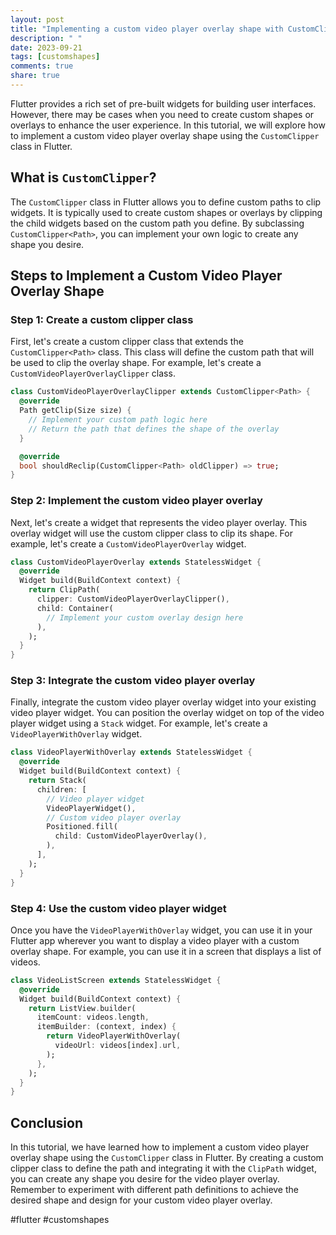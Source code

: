 ```yaml
---
layout: post
title: "Implementing a custom video player overlay shape with CustomClipper in Flutter"
description: " "
date: 2023-09-21
tags: [customshapes]
comments: true
share: true
---
```


Flutter provides a rich set of pre-built widgets for building user interfaces. However, there may be cases when you need to create custom shapes or overlays to enhance the user experience. In this tutorial, we will explore how to implement a custom video player overlay shape using the `CustomClipper` class in Flutter.

## What is `CustomClipper`?

The `CustomClipper` class in Flutter allows you to define custom paths to clip widgets. It is typically used to create custom shapes or overlays by clipping the child widgets based on the custom path you define. By subclassing `CustomClipper<Path>`, you can implement your own logic to create any shape you desire.

## Steps to Implement a Custom Video Player Overlay Shape

### Step 1: Create a custom clipper class

First, let's create a custom clipper class that extends the `CustomClipper<Path>` class. This class will define the custom path that will be used to clip the overlay shape. For example, let's create a `CustomVideoPlayerOverlayClipper` class.

```dart
class CustomVideoPlayerOverlayClipper extends CustomClipper<Path> {
  @override
  Path getClip(Size size) {
    // Implement your custom path logic here
    // Return the path that defines the shape of the overlay
  }

  @override
  bool shouldReclip(CustomClipper<Path> oldClipper) => true;
}
```

### Step 2: Implement the custom video player overlay

Next, let's create a widget that represents the video player overlay. This overlay widget will use the custom clipper class to clip its shape. For example, let's create a `CustomVideoPlayerOverlay` widget.

```dart
class CustomVideoPlayerOverlay extends StatelessWidget {
  @override
  Widget build(BuildContext context) {
    return ClipPath(
      clipper: CustomVideoPlayerOverlayClipper(),
      child: Container(
        // Implement your custom overlay design here
      ),
    );
  }
}
```

### Step 3: Integrate the custom video player overlay

Finally, integrate the custom video player overlay widget into your existing video player widget. You can position the overlay widget on top of the video player widget using a `Stack` widget. For example, let's create a `VideoPlayerWithOverlay` widget.

```dart
class VideoPlayerWithOverlay extends StatelessWidget {
  @override
  Widget build(BuildContext context) {
    return Stack(
      children: [
        // Video player widget
        VideoPlayerWidget(),
        // Custom video player overlay
        Positioned.fill(
          child: CustomVideoPlayerOverlay(),
        ),
      ],
    );
  }
}
```

### Step 4: Use the custom video player widget

Once you have the `VideoPlayerWithOverlay` widget, you can use it in your Flutter app wherever you want to display a video player with a custom overlay shape. For example, you can use it in a screen that displays a list of videos.

```dart
class VideoListScreen extends StatelessWidget {
  @override
  Widget build(BuildContext context) {
    return ListView.builder(
      itemCount: videos.length,
      itemBuilder: (context, index) {
        return VideoPlayerWithOverlay(
          videoUrl: videos[index].url,
        );
      },
    );
  }
}
```

## Conclusion

In this tutorial, we have learned how to implement a custom video player overlay shape using the `CustomClipper` class in Flutter. By creating a custom clipper class to define the path and integrating it with the `ClipPath` widget, you can create any shape you desire for the video player overlay. Remember to experiment with different path definitions to achieve the desired shape and design for your custom video player overlay.

#flutter #customshapes